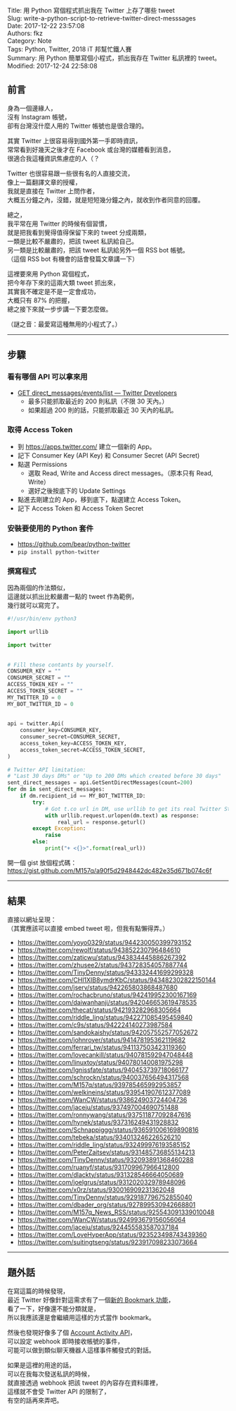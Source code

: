 Title: 用 Python 寫個程式抓出我在 Twitter 上存了哪些 tweet  
Slug: write-a-python-script-to-retrieve-twitter-direct-messsages  
Date: 2017-12-22 23:57:08  
Authors: fkz  
Category: Note  
Tags: Python, Twitter, 2018 iT 邦幫忙鐵人賽  
Summary: 用 Python 簡單寫個小程式，抓出我存在 Twitter 私訊裡的 tweet。  
Modified: 2017-12-24 22:58:08  
  
  
## 前言  
  
身為一個邊緣人，  
沒有 Instagram 帳號，  
卻有台灣沒什麼人用的 Twitter 帳號也是很合理的。  
  
其實 Twitter 上很容易得到國外第一手即時資訊，  
常常看到好幾天之後才在 Facebook 或台灣的媒體看到消息，  
很適合我這種資訊焦慮症的人（？  
  
Twitter 也很容易跟一些很有名的人直接交流，  
像上一篇翻譯文章的授權，  
我就是直接在 Twitter 上問作者，  
大概五分鐘之內，沒錯，就是短短幾分鐘之內，就收到作者同意的回覆。  
  
總之，  
我平常在用 Twitter 的時候有個習慣，  
就是把我看到覺得值得保留下來的 tweet 分成兩類，  
一類是比較不嚴肅的，把該 tweet 私訊給自己。  
另一類是比較嚴肅的，把該 tweet 私訊給另外一個 RSS bot 帳號。  
（這個 RSS bot 有機會的話會發篇文章講一下）  
  
這裡要來用 Python 寫個程式，  
把今年存下來的這兩大類 tweet 抓出來，  
其實我不確定是不是一定會成功，  
大概只有 87% 的把握，  
總之接下來就一步步講一下要怎麼做。  
  
（謎之音：最愛寫這種無用的小程式了。）  
  
---  
  
## 步驟  
  
### 看有哪個 API 可以拿來用  
  
+ [GET direct_messages/events/list — Twitter Developers](https://developer.twitter.com/en/docs/direct-messages/sending-and-receiving/api-reference/list-events)  
    + 最多只能抓取最近的 200 則私訊（不限 30 天內。）  
    + 如果超過 200 則的話，只能抓取最近 30 天內的私訊。  
  
  
### 取得 Access Token  
  
+ 到 <https://apps.twitter.com/> 建立一個新的 App。  
+ 記下 Consumer Key (API Key) 和 Consumer Secret (API Secret)  
+ 點選 Permissions  
    + 選取 Read, Write and Access direct messages。（原本只有 Read, Write）  
    + 選好之後按底下的 Update Settings  
+ 點進去剛建立的 App，移到底下，點選建立 Access Token。  
+ 記下 Access Token 和 Access Token Secret  
  
  
### 安裝要使用的 Python 套件  
  
+ <https://github.com/bear/python-twitter>  
+ `pip install python-twitter`  
  
  
### 撰寫程式  
  
因為兩個的作法類似，  
這邊就以抓出比較嚴肅一點的 tweet 作為範例，  
幾行就可以寫完了。  
  
```python  
#!/usr/bin/env python3  
  
import urllib  
  
import twitter  
  
  
# Fill these contants by yourself.  
CONSUMER_KEY = ""  
CONSUMER_SECRET = ""  
ACCESS_TOKEN_KEY = ""  
ACCESS_TOKEN_SECRET = ""  
MY_TWITTER_ID = 0  
MY_BOT_TWITTER_ID = 0  
  
  
api = twitter.Api(  
    consumer_key=CONSUMER_KEY,  
    consumer_secret=CONSUMER_SECRET,  
    access_token_key=ACCESS_TOKEN_KEY,  
    access_token_secret=ACCESS_TOKEN_SECRET,  
)  
  
# Twitter API limitation:  
# "Last 30 days DMs" or "Up to 200 DMs which created before 30 days"  
sent_direct_messages = api.GetSentDirectMessages(count=200)  
for dm in sent_direct_messages:  
    if dm.recipient_id == MY_BOT_TWITTER_ID:  
        try:  
            # Got t.co url in DM, use urllib to get its real Twitter Status URL.  
            with urllib.request.urlopen(dm.text) as response:  
                real_url = response.geturl()  
        except Exception:  
            raise  
        else:  
            print("+ <{}>".format(real_url))  
```  
  
開一個 gist 放個程式碼：<https://gist.github.com/M157q/a90f5d2948442dc482e35d671b074c6f>  
  
---  
  
## 結果  
  
直接以網址呈現：  
（其實應該可以直接 embed tweet 啦，但我有點懶得弄。）  
  
+ <https://twitter.com/yoyo0329/status/944230050399793152>  
+ <https://twitter.com/rewoIf/status/943852230796484610>  
+ <https://twitter.com/zaticwu/status/943834445886267392>  
+ <https://twitter.com/zhusee2/status/943728354057887744>  
+ <https://twitter.com/TinyDenny/status/943332441699299328>  
+ <https://twitter.com/CHl1XIB8ymdrKbC/status/943482302822150144>  
+ <https://twitter.com/jserv/status/942265803868487680>  
+ <https://twitter.com/rochacbruno/status/942419952300167169>  
+ <https://twitter.com/daiwanhanji/status/942046653619478535>  
+ <https://twitter.com/thecat/status/942193282968305664>  
+ <https://twitter.com/riddle_ling/status/942271085495459840>  
+ <https://twitter.com/c9s/status/942224140273987584>  
+ <https://twitter.com/sandokaishy/status/942057552577052672>  
+ <https://twitter.com/johnroyer/status/941478195362119682>  
+ <https://twitter.com/ferrari_tw/status/941137503423119360>  
+ <https://twitter.com/lovecankill/status/940781592947048448>  
+ <https://twitter.com/linuxtoy/status/940780140081975298>  
+ <https://twitter.com/Ignissfate/status/940453739718066177>  
+ <https://twitter.com/schrockn/status/940037656494317568>  
+ <https://twitter.com/M157q/status/939785465992953857>  
+ <https://twitter.com/welkineins/status/939541907612377089>  
+ <https://twitter.com/WanCW/status/938624903724404736>  
+ <https://twitter.com/jaceju/status/937497004690751488>  
+ <https://twitter.com/ronnywang/status/937511877092847616>  
+ <https://twitter.com/hynek/status/937316249431928832>  
+ <https://twitter.com/Schnappiggg/status/936591006169890816>  
+ <https://twitter.com/tebeka/status/934013246226526210>  
+ <https://twitter.com/riddle_ling/status/932499976193585152>  
+ <https://twitter.com/PeterZaitsev/status/931485736855134213>  
+ <https://twitter.com/TinyDenny/status/932093891368460288>  
+ <https://twitter.com/ruanyf/status/931709967966412800>  
+ <https://twitter.com/dlackty/status/931328546664050689>  
+ <https://twitter.com/joelgrus/status/931202032978948096>  
+ <https://twitter.com/x0rz/status/930016909231362048>  
+ <https://twitter.com/TinyDenny/status/929187796752855040>  
+ <https://twitter.com/dbader_org/status/927899530942668801>  
+ <https://twitter.com/M157q_News_RSS/status/925543091339010048>  
+ <https://twitter.com/WanCW/status/924993679156056064>  
+ <https://twitter.com/jaceju/status/924455583587037184>  
+ <https://twitter.com/LoveHyperApp/status/923523498743439360>  
+ <https://twitter.com/suitingtseng/status/923917098233073664>  
  
---  
  
## 題外話  
  
在寫這篇的時候發現，  
最近 Twitter 好像針對這需求有了一個[新的 Bookmark 功能](https://techcrunch.com/2017/11/23/twitter-is-testing-bookmarks-a-feature-to-privately-flag-tweets-for-later/)，  
看了一下，好像還不能分類就是，  
所以我應該還是會繼續用這樣的方式當作 bookmark。  
  
然後也發現好像多了個 [Account Activity API](https://developer.twitter.com/en/docs/accounts-and-users/subscribe-account-activity/overview)，  
可以設定 webhook 即時接收帳號的事件，  
可能可以做到類似聊天機器人這樣事件觸發式的對話。  
  
如果是這裡的用途的話，  
可以在我每次發送私訊的時候，  
就直接透過 webhook 把該 tweet 的內容存在資料庫裡，  
這樣就不會受 Twitter API 的限制了，  
有空的話再來弄吧。  
